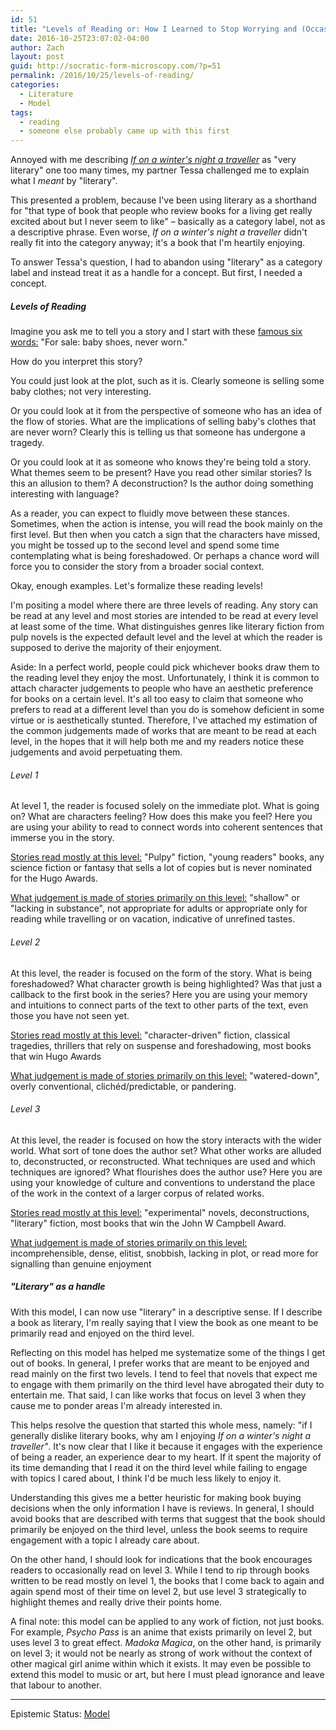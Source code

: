 ```yaml
---
id: 51
title: "Levels of Reading or: How I Learned to Stop Worrying and (Occasionally) Love Literary Fiction"
date: 2016-10-25T23:07:02-04:00
author: Zach
layout: post
guid: http://socratic-form-microscopy.com/?p=51
permalink: /2016/10/25/levels-of-reading/
categories:
  - Literature
  - Model
tags:
  - reading
  - someone else probably came up with this first
---
```


Annoyed with me describing <em><a href="http://www.abebooks.com/book-search/title/if-winters-night-traveler/author/italo-calvino/first-edition/">If on a winter's night a traveller</a></em> as "very literary" one too many times, my partner Tessa challenged me to explain what I <em>meant</em> by "literary".

This presented a problem, because I've been using literary as a shorthand for "that type of book that people who review books for a living get really excited about but I never seem to like" – basically as a category label, not as a descriptive phrase. Even worse, <em>If on a winter's night a traveller</em> didn't really fit into the category anyway; it's a book that I'm heartily enjoying.

To answer Tessa's question, I had to abandon using "literary" as a category label and instead treat it as a handle for a concept. But first, I needed a concept.

<h5><strong>Levels of Reading</strong></h5>
Imagine you ask me to tell you a story and I start with these <a href="https://en.wikipedia.org/wiki/For_sale:_baby_shoes,_never_worn">famous six words:</a> "For sale: baby shoes, never worn."

How do you interpret this story?

You could just look at the plot, such as it is. Clearly someone is selling some baby clothes; not very interesting.

Or you could look at it from the perspective of someone who has an idea of the flow of stories. What are the implications of selling baby's clothes that are never worn? Clearly this is telling us that someone has undergone a tragedy.

Or you could look at it as someone who knows they're being told a story. What themes seem to be present? Have you read other similar stories? Is this an allusion to them? A deconstruction? Is the author doing something interesting with language?

As a reader, you can expect to fluidly move between these stances. Sometimes, when the action is intense, you will read the book mainly on the first level. But then when you catch a sign that the characters have missed, you might be tossed up to the second level and spend some time contemplating what is being foreshadowed. Or perhaps a chance word will force you to consider the story from a broader social context.

Okay, enough examples. Let's formalize these reading levels!

I'm positing a model where there are three levels of reading. Any story can be read at any level and most stories are intended to be read at every level at least some of the time. What distinguishes genres like literary fiction from pulp novels is the expected default level and the level at which the reader is supposed to derive the majority of their enjoyment.

Aside: In a perfect world, people could pick whichever books draw them to the reading level they enjoy the most. Unfortunately, I think it is common to attach character judgements to people who have an aesthetic preference for books on a certain level. It's all too easy to claim that someone who prefers to read at a different level than you do is somehow deficient in some virtue or is aesthetically stunted. Therefore, I've attached my estimation of the common judgements made of works that are meant to be read at each level, in the hopes that it will help both me and my readers notice these judgements and avoid perpetuating them.

<h6><em>Level 1</em></h6>
At level 1, the reader is focused solely on the immediate plot. What is going on? What are characters feeling? How does this make you feel? Here you are using your ability to read to connect words into coherent sentences that immerse you in the story.

<u>Stories read mostly at this level:</u> "Pulpy" fiction, "young readers" books, any science fiction or fantasy that sells a lot of copies but is never nominated for the Hugo Awards.

<u>What judgement is made of stories primarily on this level:</u> "shallow" or "lacking in substance", not appropriate for adults or appropriate only for reading while travelling or on vacation, indicative of unrefined tastes.

<h6><em>Level 2</em></h6>
At this level, the reader is focused on the form of the story. What is being foreshadowed? What character growth is being highlighted? Was that just a callback to the first book in the series? Here you are using your memory and intuitions to connect parts of the text to other parts of the text, even those you have not seen yet.

<u>Stories read mostly at this level:</u> "character-driven" fiction, classical tragedies, thrillers that rely on suspense and foreshadowing, most books that win Hugo Awards

<u>What judgement is made of stories primarily on this level:</u> "watered-down", overly conventional, clichéd/predictable, or pandering.

<h6><em>Level 3</em></h6>
At this level, the reader is focused on how the story interacts with the wider world. What sort of tone does the author set? What other works are alluded to, deconstructed, or reconstructed. What techniques are used and which techniques are ignored? What flourishes does the author use? Here you are using your knowledge of culture and conventions to understand the place of the work in the context of a larger corpus of related works.

<u>Stories read mostly at this level:</u> "experimental" novels, deconstructions, "literary" fiction, most books that win the John W Campbell Award.

<u>What judgement is made of stories primarily on this level:</u> incomprehensible, dense, elitist, snobbish, lacking in plot, or read more for signalling than genuine enjoyment

<h5><strong>"Literary" as a handle</strong></h5>
With this model, I can now use "literary" in a descriptive sense. If I describe a book as literary, I'm really saying that I view the book as one meant to be primarily read and enjoyed on the third level.

Reflecting on this model has helped me systematize some of the things I get out of books. In general, I prefer works that are meant to be enjoyed and read mainly on the first two levels. I tend to feel that novels that expect me to engage with them primarily on the third level have abrogated their duty to entertain me. That said, I can like works that focus on level 3 when they cause me to ponder areas I'm already interested in.

This helps resolve the question that started this whole mess, namely: "if I generally dislike literary books, why am I enjoying <em>If on a winter's night a traveller"</em>. It's now clear that I like it because it engages with the experience of being a reader, an experience dear to my heart. If it spent the majority of its time demanding that I read it on the third level while failing to engage with topics I cared about, I think I'd be much less likely to enjoy it.

Understanding this gives me a better heuristic for making book buying decisions when the only information I have is reviews. In general, I should avoid books that are described with terms that suggest that the book should primarily be enjoyed on the third level, unless the book seems to require engagement with a topic I already care about.

On the other hand, I should look for indications that the book encourages readers to occasionally read on level 3. While I tend to rip through books written to be read mostly on level 1, the books that I come back to again and again spend most of their time on level 2, but use level 3 strategically to highlight themes and really drive their points home.

A final note: this model can be applied to any work of fiction, not just books. For example, <em>Psycho Pass</em> is an anime that exists primarily on level 2, but uses level 3 to great effect. <em>Madoka Magica</em>, on the other hand, is primarily on level 3; it would not be nearly as strong of work without the context of other magical girl anime within which it exists. It may even be possible to extend this model to music or art, but here I must plead ignorance and leave that labour to another.

<hr class="post-end" />
<p class="epistemic-status">Epistemic Status: <a href="/about-me/">Model</a></p>
